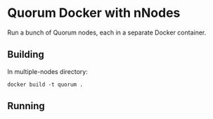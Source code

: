 # Quorum Docker with nNodes

Run a bunch of Quorum nodes, each in a separate Docker container.

## Building
In multiple-nodes directory:

    docker build -t quorum .

## Running